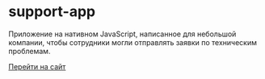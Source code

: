 # support-app
Приложение на нативном JavaScript, написанное для небольшой компании, чтобы сотрудники могли отправлять заявки по техническим проблемам. 

<a target="_blank" href="support-app-ef94d.firebaseapp.com/">Перейти на сайт</a>
